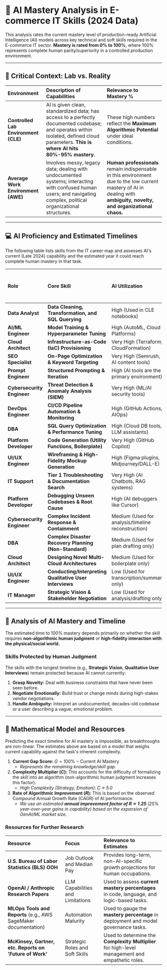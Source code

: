 # 🧠 AI Mastery Analysis in E-commerce IT Skills (2024 Data)

This analysis rates the current mastery level of production-ready Artificial Intelligence (AI) models across key technical and soft skills required in the E-commerce IT sector. **Mastery is rated from 0% to 100%**, where 100% represents complete human parity/superiority in a controlled production environment.

---

## 🛑 Critical Context: Lab vs. Reality

| Environment | Description of Capabilities | Relevance to Mastery % |
| :--- | :--- | :--- |
| **Controlled Lab Environment (CLE)** | AI is given clean, standardized data; has access to a perfectly documented codebase; and operates within isolated, defined cloud parameters. **This is where AI hits 80%-95% mastery.** | These high numbers reflect the **Maximum Algorithmic Potential** under ideal conditions. |
| **Average Work Environment (AWE)** | Involves messy, legacy data; dealing with undocumented systems; interacting with confused human users; and navigating complex, political organizational structures. | **Human professionals** remain indispensable in this environment due to the low current mastery of AI in dealing with **ambiguity, novelty, and organizational chaos.** |

---

## 💻 AI Proficiency and Estimated Timelines

The following table lists skills from the IT career map and assesses AI's current (Late 2024) capability and the estimated year it could reach complete human mastery in that task.

| Role | Core Skill | AI Utilization | Current AI Mastery (0-100%) | Estimated 100% Mastery Date |
| :--- | :--- | :--- | :--- | :--- |
| **Data Analyst** | **Data Cleaning, Transformation, and SQL Querying** | High (Used in CLE notebooks) | **95%** | 2026 |
| **AI/ML Engineer** | **Model Training & Hyperparameter Tuning** | High (AutoML, Cloud Platforms) | **95%** | 2026 |
| **Cloud Architect** | **Infrastructure-as-Code (IaC) Provisioning** | Very High (Terraform, CloudFormation) | **90%** | 2027 |
| **SEO Specialist** | **On-Page Optimization & Keyword Targeting** | Very High (Semrush, AI content tools) | **90%** | 2027 |
| **Prompt Engineer** | **Structured Prompting & Iteration** | High (AI tools are the primary environment) | **90%** | 2026 |
| **Cybersecurity Engineer** | **Threat Detection & Anomaly Analysis (SIEM)** | Very High (ML/AI security tools) | **90%** | 2026 |
| **DevOps Engineer** | **CI/CD Pipeline Automation & Monitoring** | High (GitHub Actions, AIOps) | **85%** | 2027 |
| **DBA** | **SQL Query Optimization & Performance Tuning** | High (Cloud DB tools, LLM assistants) | **85%** | 2027 |
| **Platform Developer** | **Code Generation (Utility Functions, Boilerplate)** | Very High (GitHub Copilot) | **85%** | 2026 |
| **UI/UX Engineer** | **Wireframing & High-Fidelity Mockup Generation** | High (Figma plugins, Midjourney/DALL-E) | **85%** | 2026 |
| **IT Support** | **Tier 1 Troubleshooting & Documentation Search** | Very High (AI Chatbots, RAG systems) | **80%** | 2026 |
| **Platform Developer** | **Debugging Unseen Codebases & Root Cause** | High (AI debuggers like Cursor) | **75%** | 2028 |
| **Cybersecurity Engineer** | **Complex Incident Response & Containment** | Medium (Used for analysis/timeline reconstruction) | **55%** | 2030 |
| **DBA** | **Complex Disaster Recovery Planning (Non-Standard)** | Medium (Used for plan drafting only) | **45%** | 2032+ |
| **Cloud Architect** | **Designing Novel Multi-Cloud Architectures** | Medium (Used for boilerplate only) | **40%** | 2030+ |
| **UI/UX Engineer** | **Conducting/Interpreting Qualitative User Interviews** | Low (Used for transcription/summary only) | **30%** | 2035+ |
| **IT Manager** | **Strategic Vision & Stakeholder Negotiation** | Low (Used for analysis/drafting only) | **25%** | 2035+ |

---

## 🧠 Analysis of AI Mastery and Timeline

The estimated time to 100% mastery depends primarily on whether the skill requires **non-algorithmic human judgment** or **high-fidelity interaction with the physical/social world.**

### Skills Protected by Human Judgment

The skills with the longest timeline (e.g., **Strategic Vision**, **Qualitative User Interviews**) remain protected because AI cannot currently:

1.  **Grasp Novelty:** Deal with business constraints that have never been seen before.
2.  **Negotiate Emotionally:** Build trust or change minds during high-stakes vendor negotiations.
3.  **Handle Ambiguity:** Interpret an undocumented, decades-old codebase or a user describing a vague, emotional problem.

---

## 🧮 Mathematical Model and Resources

Predicting the exact timeline for AI mastery is impossible, as breakthroughs are non-linear. The estimates above are based on a model that weighs current capability against the task's inherent complexity.

1.  **Current Gap Score:** $G = 100\% - \text{Current AI Mastery}$
    * *Represents the remaining knowledge/skill gap.*
2.  **Complexity Multiplier ($C$):** This accounts for the difficulty of formalizing the skill into an algorithm (non-algorithmic human judgment increases this factor).
    * *High Complexity (Strategy, Emotion): $C \approx 5.0$*
3.  **Rate of Algorithmic Improvement ($R$):** This is based on the observed Compound Annual Growth Rate (CAGR) of AI performance.
    * *We use an estimated **annual improvement factor of $R \approx 1.25$** (25% year-over-year gains in capability) based on the expansion of GenAI/ML market size.*

### Resources for Further Research

| Resource | Focus | Relevance to Estimates |
| :--- | :--- | :--- |
| **U.S. Bureau of Labor Statistics (BLS) OOH** | Job Outlook and Median Pay | Provides long-term, non-AI-specific growth projections for human occupations. |
| **OpenAI / Anthropic Research Papers** | LLM Capabilities and Limitations | Used to assess **current mastery percentages** in code, language, and logic-based tasks. |
| **MLOps Tools and Reports** (e.g., AWS SageMaker documentation) | Automation Maturity | Used to gauge the **mastery percentage** in deployment and model governance tasks. |
| **McKinsey, Gartner, etc. Reports on 'Future of Work'** | Strategic Roles and Soft Skills | Used to determine the **Complexity Multiplier** for high-level management and empathetic roles. |
